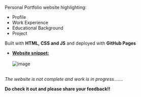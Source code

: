 Personal Portfolio website highlighting:
- Profile
- Work Experience
- Educational Background
- Project

Built with **HTML, CSS and JS** and deployed with **GitHub Pages**

- <u>**Website snippet:**</u>
<br><br>
![image](https://github.com/K-c-17/k-c-17.github.io/assets/57230059/183e40b7-cdf7-471c-8ae3-4a64870cc9ae)
<br><br>

_The website is not complete and work is in progress......._

**Do check it out and please share your feedback!!**


